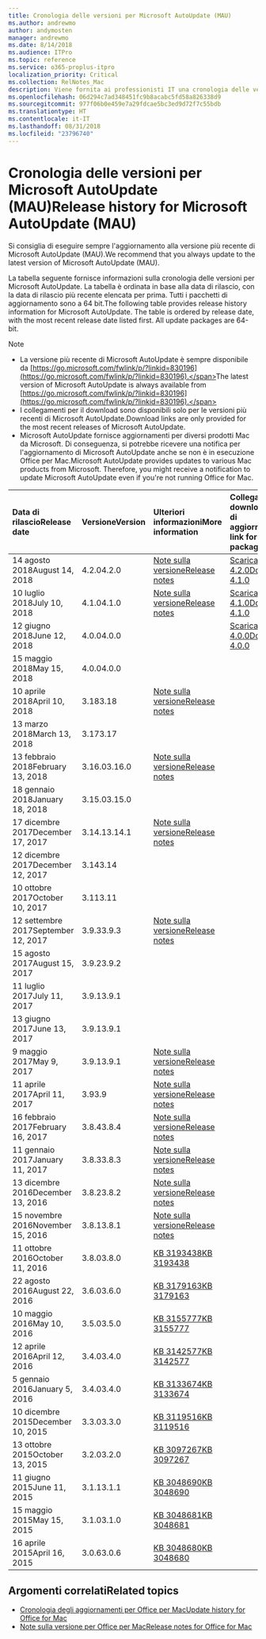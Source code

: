 ```yaml
---
title: Cronologia delle versioni per Microsoft AutoUpdate (MAU)
ms.author: andrewmo
author: andymosten
manager: andrewmo
ms.date: 8/14/2018
ms.audience: ITPro
ms.topic: reference
ms.service: o365-proplus-itpro
localization_priority: Critical
ms.collection: RelNotes_Mac
description: Viene fornita ai professionisti IT una cronologia delle versioni per Microsoft AutoUpdate (MAU)
ms.openlocfilehash: 06d294c7ad348451fc9b8acabc5fd58a826338d9
ms.sourcegitcommit: 977f06b0e459e7a29fdcae5bc3ed9d72f7c55bdb
ms.translationtype: HT
ms.contentlocale: it-IT
ms.lasthandoff: 08/31/2018
ms.locfileid: "23796740"
---
```

# <a name="release-history-for-microsoft-autoupdate-mau"></a><span data-ttu-id="e6665-103">Cronologia delle versioni per Microsoft AutoUpdate (MAU)</span><span class="sxs-lookup"><span data-stu-id="e6665-103">Release history for Microsoft AutoUpdate (MAU)</span></span>
 
<span data-ttu-id="e6665-104">Si consiglia di eseguire sempre l'aggiornamento alla versione più recente di Microsoft AutoUpdate (MAU).</span><span class="sxs-lookup"><span data-stu-id="e6665-104">We recommend that you always update to the latest version of Microsoft AutoUpdate (MAU).</span></span>

<span data-ttu-id="e6665-p101">La tabella seguente fornisce informazioni sulla cronologia delle versioni per Microsoft AutoUpdate. La tabella è ordinata in base alla data di rilascio, con la data di rilascio più recente elencata per prima. Tutti i pacchetti di aggiornamento sono a 64 bit.</span><span class="sxs-lookup"><span data-stu-id="e6665-p101">The following table provides release history information for Microsoft AutoUpdate. The table is ordered by release date, with the most recent release date listed first. All update packages are 64-bit.</span></span>

> [!NOTE]
> - <span data-ttu-id="e6665-108">La versione più recente di Microsoft AutoUpdate è sempre disponibile da [https://go.microsoft.com/fwlink/p/?linkid=830196](https://go.microsoft.com/fwlink/p/?linkid=830196).</span><span class="sxs-lookup"><span data-stu-id="e6665-108">The latest version of Microsoft AutoUpdate is always available from [https://go.microsoft.com/fwlink/p/?linkid=830196](https://go.microsoft.com/fwlink/p/?linkid=830196).</span></span>
> - <span data-ttu-id="e6665-109">I collegamenti per il download sono disponibili solo per le versioni più recenti di Microsoft AutoUpdate.</span><span class="sxs-lookup"><span data-stu-id="e6665-109">Download links are only provided for the most recent releases of Microsoft AutoUpdate.</span></span>
> - <span data-ttu-id="e6665-p102">Microsoft AutoUpdate fornisce aggiornamenti per diversi prodotti Mac da Microsoft. Di conseguenza, si potrebbe ricevere una notifica per l'aggiornamento di Microsoft AutoUpdate anche se non è in esecuzione Office per Mac.</span><span class="sxs-lookup"><span data-stu-id="e6665-p102">Microsoft AutoUpdate provides updates to various Mac products from Microsoft. Therefore, you might receive a notification to update Microsoft AutoUpdate even if you're not running Office for Mac.</span></span>
  
|<span data-ttu-id="e6665-112">**Data di rilascio**</span><span class="sxs-lookup"><span data-stu-id="e6665-112">**Release date**</span></span>|<span data-ttu-id="e6665-113">**Versione**</span><span class="sxs-lookup"><span data-stu-id="e6665-113">**Version**</span></span>|<span data-ttu-id="e6665-114">**Ulteriori informazioni**</span><span class="sxs-lookup"><span data-stu-id="e6665-114">**More information**</span></span>|<span data-ttu-id="e6665-115">**Collegamento per il download del pacchetto di aggiornamento**</span><span class="sxs-lookup"><span data-stu-id="e6665-115">**Download link for the update package**</span></span>|
|:-----|:-----|:-----|:-----|
|<span data-ttu-id="e6665-116">14 agosto 2018</span><span class="sxs-lookup"><span data-stu-id="e6665-116">August 14, 2018</span></span>  <br/> |<span data-ttu-id="e6665-117">4.2.0</span><span class="sxs-lookup"><span data-stu-id="e6665-117">4.2.0</span></span>  <br/> |[<span data-ttu-id="e6665-118">Note sulla versione</span><span class="sxs-lookup"><span data-stu-id="e6665-118">Release notes</span></span>](release-notes-office-for-mac.md#august-2018-release) <br/> |[<span data-ttu-id="e6665-119">Scarica MAU 4.2.0</span><span class="sxs-lookup"><span data-stu-id="e6665-119">Download MAU 4.1.0</span></span>](https://officecdn.microsoft.com/pr/C1297A47-86C4-4C1F-97FA-950631F94777/OfficeMac/Microsoft_AutoUpdate_4.2.18081201_Updater.pkg) <br/> |
|<span data-ttu-id="e6665-120">10 luglio 2018</span><span class="sxs-lookup"><span data-stu-id="e6665-120">July 10, 2018</span></span>  <br/> |<span data-ttu-id="e6665-121">4.1.0</span><span class="sxs-lookup"><span data-stu-id="e6665-121">4.1.0</span></span>  <br/> |[<span data-ttu-id="e6665-122">Note sulla versione</span><span class="sxs-lookup"><span data-stu-id="e6665-122">Release notes</span></span>](release-notes-office-for-mac.md#july-2018-release) <br/> |[<span data-ttu-id="e6665-123">Scarica MAU 4.1.0</span><span class="sxs-lookup"><span data-stu-id="e6665-123">Download MAU 4.1.0</span></span>](https://officecdn.microsoft.com/pr/C1297A47-86C4-4C1F-97FA-950631F94777/OfficeMac/Microsoft_AutoUpdate_4.1.18070902_Updater.pkg) <br/> |
|<span data-ttu-id="e6665-124">12 giugno 2018</span><span class="sxs-lookup"><span data-stu-id="e6665-124">June 12, 2018</span></span>  <br/> |<span data-ttu-id="e6665-125">4.0.0</span><span class="sxs-lookup"><span data-stu-id="e6665-125">4.0.0</span></span>  <br/> ||[<span data-ttu-id="e6665-126">Scarica MAU 4.0.0</span><span class="sxs-lookup"><span data-stu-id="e6665-126">Download MAU 4.0.0</span></span>](https://officecdn.microsoft.com/pr/C1297A47-86C4-4C1F-97FA-950631F94777/OfficeMac/Microsoft_AutoUpdate_4.0.18061000_Updater.pkg) <br/> |
|<span data-ttu-id="e6665-127">15 maggio 2018</span><span class="sxs-lookup"><span data-stu-id="e6665-127">May 15, 2018</span></span>  <br/> |<span data-ttu-id="e6665-128">4.0.0</span><span class="sxs-lookup"><span data-stu-id="e6665-128">4.0.0</span></span>  <br/> |||
|<span data-ttu-id="e6665-129">10 aprile 2018</span><span class="sxs-lookup"><span data-stu-id="e6665-129">April 10, 2018</span></span>  <br/> |<span data-ttu-id="e6665-130">3.18</span><span class="sxs-lookup"><span data-stu-id="e6665-130">3.18</span></span>  <br/> |[<span data-ttu-id="e6665-131">Note sulla versione</span><span class="sxs-lookup"><span data-stu-id="e6665-131">Release notes</span></span>](release-notes-office-for-mac.md#april-2018-release) <br/> ||
|<span data-ttu-id="e6665-132">13 marzo 2018</span><span class="sxs-lookup"><span data-stu-id="e6665-132">March 13, 2018</span></span>  <br/> |<span data-ttu-id="e6665-133">3.17</span><span class="sxs-lookup"><span data-stu-id="e6665-133">3.17</span></span>  <br/> |||
|<span data-ttu-id="e6665-134">13 febbraio 2018</span><span class="sxs-lookup"><span data-stu-id="e6665-134">February 13, 2018</span></span>  <br/> |<span data-ttu-id="e6665-135">3.16.0</span><span class="sxs-lookup"><span data-stu-id="e6665-135">3.16.0</span></span>  <br/> |[<span data-ttu-id="e6665-136">Note sulla versione</span><span class="sxs-lookup"><span data-stu-id="e6665-136">Release notes</span></span>](release-notes-office-for-mac.md#february-2018-release) <br/> | <br/> |
|<span data-ttu-id="e6665-137">18 gennaio 2018</span><span class="sxs-lookup"><span data-stu-id="e6665-137">January 18, 2018</span></span>  <br/> |<span data-ttu-id="e6665-138">3.15.0</span><span class="sxs-lookup"><span data-stu-id="e6665-138">3.15.0</span></span>  <br/> |<br/> |
|<span data-ttu-id="e6665-139">17 dicembre 2017</span><span class="sxs-lookup"><span data-stu-id="e6665-139">December 17, 2017</span></span>  <br/> |<span data-ttu-id="e6665-140">3.14.1</span><span class="sxs-lookup"><span data-stu-id="e6665-140">3.14.1</span></span>  <br/> |[<span data-ttu-id="e6665-141">Note sulla versione</span><span class="sxs-lookup"><span data-stu-id="e6665-141">Release notes</span></span>](release-notes-office-for-mac.md#december-2017-release) <br/> | <br/> |
|<span data-ttu-id="e6665-142">12 dicembre 2017</span><span class="sxs-lookup"><span data-stu-id="e6665-142">December 12, 2017</span></span>  <br/> |<span data-ttu-id="e6665-143">3.14</span><span class="sxs-lookup"><span data-stu-id="e6665-143">3.14</span></span>  <br/> ||  <br/> |
|<span data-ttu-id="e6665-144">10 ottobre 2017</span><span class="sxs-lookup"><span data-stu-id="e6665-144">October 10, 2017</span></span>  <br/> |<span data-ttu-id="e6665-145">3.11</span><span class="sxs-lookup"><span data-stu-id="e6665-145">3.11</span></span>  <br/> ||<br/> |
|<span data-ttu-id="e6665-146">12 settembre 2017</span><span class="sxs-lookup"><span data-stu-id="e6665-146">September 12, 2017</span></span>  <br/> |<span data-ttu-id="e6665-147">3.9.3</span><span class="sxs-lookup"><span data-stu-id="e6665-147">3.9.3</span></span>  <br/> |[<span data-ttu-id="e6665-148">Note sulla versione</span><span class="sxs-lookup"><span data-stu-id="e6665-148">Release notes</span></span>](release-notes-office-for-mac.md#september-2017-release) <br/> |<br/> |
|<span data-ttu-id="e6665-149">15 agosto 2017</span><span class="sxs-lookup"><span data-stu-id="e6665-149">August 15, 2017</span></span>  <br/> |<span data-ttu-id="e6665-150">3.9.2</span><span class="sxs-lookup"><span data-stu-id="e6665-150">3.9.2</span></span>  <br/> || <br/> |
|<span data-ttu-id="e6665-151">11 luglio 2017</span><span class="sxs-lookup"><span data-stu-id="e6665-151">July 11, 2017</span></span>  <br/> |<span data-ttu-id="e6665-152">3.9.1</span><span class="sxs-lookup"><span data-stu-id="e6665-152">3.9.1</span></span>  <br/> || <br/> |
|<span data-ttu-id="e6665-153">13 giugno 2017</span><span class="sxs-lookup"><span data-stu-id="e6665-153">June 13, 2017</span></span>  <br/> |<span data-ttu-id="e6665-154">3.9.1</span><span class="sxs-lookup"><span data-stu-id="e6665-154">3.9.1</span></span>  <br/> || <br/> |
|<span data-ttu-id="e6665-155">9 maggio 2017</span><span class="sxs-lookup"><span data-stu-id="e6665-155">May 9, 2017</span></span>  <br/> |<span data-ttu-id="e6665-156">3.9.1</span><span class="sxs-lookup"><span data-stu-id="e6665-156">3.9.1</span></span>  <br/> |[<span data-ttu-id="e6665-157">Note sulla versione</span><span class="sxs-lookup"><span data-stu-id="e6665-157">Release notes</span></span>](release-notes-office-for-mac.md#may-2017-release) <br/> | <br/> |
|<span data-ttu-id="e6665-158">11 aprile 2017</span><span class="sxs-lookup"><span data-stu-id="e6665-158">April 11, 2017</span></span>  <br/> |<span data-ttu-id="e6665-159">3.9</span><span class="sxs-lookup"><span data-stu-id="e6665-159">3.9</span></span>  <br/> |[<span data-ttu-id="e6665-160">Note sulla versione</span><span class="sxs-lookup"><span data-stu-id="e6665-160">Release notes</span></span>](release-notes-office-for-mac.md#april-2017-release) <br/> |  <br/> |
|<span data-ttu-id="e6665-161">16 febbraio 2017</span><span class="sxs-lookup"><span data-stu-id="e6665-161">February 16, 2017</span></span>  <br/> |<span data-ttu-id="e6665-162">3.8.4</span><span class="sxs-lookup"><span data-stu-id="e6665-162">3.8.4</span></span>  <br/> |[<span data-ttu-id="e6665-163">Note sulla versione</span><span class="sxs-lookup"><span data-stu-id="e6665-163">Release notes</span></span>](release-notes-office-for-mac.md#february-2017-release) <br/> | <br/> |
|<span data-ttu-id="e6665-164">11 gennaio 2017</span><span class="sxs-lookup"><span data-stu-id="e6665-164">January 11, 2017</span></span>  <br/> |<span data-ttu-id="e6665-165">3.8.3</span><span class="sxs-lookup"><span data-stu-id="e6665-165">3.8.3</span></span>  <br/> |[<span data-ttu-id="e6665-166">Note sulla versione</span><span class="sxs-lookup"><span data-stu-id="e6665-166">Release notes</span></span>](release-notes-office-for-mac.md#january-2017-release) <br/> | <br/> |
|<span data-ttu-id="e6665-167">13 dicembre 2016</span><span class="sxs-lookup"><span data-stu-id="e6665-167">December 13, 2016</span></span>  <br/> |<span data-ttu-id="e6665-168">3.8.2</span><span class="sxs-lookup"><span data-stu-id="e6665-168">3.8.2</span></span>  <br/> |[<span data-ttu-id="e6665-169">Note sulla versione</span><span class="sxs-lookup"><span data-stu-id="e6665-169">Release notes</span></span>](release-notes-office-for-mac.md#december-2016-release) <br/> | <br/> |
|<span data-ttu-id="e6665-170">15 novembre 2016</span><span class="sxs-lookup"><span data-stu-id="e6665-170">November 15, 2016</span></span>  <br/> |<span data-ttu-id="e6665-171">3.8.1</span><span class="sxs-lookup"><span data-stu-id="e6665-171">3.8.1</span></span>  <br/> |[<span data-ttu-id="e6665-172">Note sulla versione</span><span class="sxs-lookup"><span data-stu-id="e6665-172">Release notes</span></span>](release-notes-office-for-mac.md#november-2016-release) <br/> | <br/> |
|<span data-ttu-id="e6665-173">11 ottobre 2016</span><span class="sxs-lookup"><span data-stu-id="e6665-173">October 11, 2016</span></span>  <br/> |<span data-ttu-id="e6665-174">3.8.0</span><span class="sxs-lookup"><span data-stu-id="e6665-174">3.8.0</span></span>  <br/> |[<span data-ttu-id="e6665-175">KB 3193438</span><span class="sxs-lookup"><span data-stu-id="e6665-175">KB 3193438</span></span>](https://support.microsoft.com/kb/3193438) <br/> | <br/> |
|<span data-ttu-id="e6665-176">22 agosto 2016</span><span class="sxs-lookup"><span data-stu-id="e6665-176">August 22, 2016</span></span>  <br/> |<span data-ttu-id="e6665-177">3.6.0</span><span class="sxs-lookup"><span data-stu-id="e6665-177">3.6.0</span></span>  <br/> |[<span data-ttu-id="e6665-178">KB 3179163</span><span class="sxs-lookup"><span data-stu-id="e6665-178">KB 3179163</span></span>](https://support.microsoft.com/kb/3179163) <br/> | <br/> |
|<span data-ttu-id="e6665-179">10 maggio 2016</span><span class="sxs-lookup"><span data-stu-id="e6665-179">May 10, 2016</span></span>  <br/> |<span data-ttu-id="e6665-180">3.5.0</span><span class="sxs-lookup"><span data-stu-id="e6665-180">3.5.0</span></span>  <br/> |[<span data-ttu-id="e6665-181">KB 3155777</span><span class="sxs-lookup"><span data-stu-id="e6665-181">KB 3155777</span></span>](https://support.microsoft.com/kb/3155777) <br/> | <br/> |
|<span data-ttu-id="e6665-182">12 aprile 2016</span><span class="sxs-lookup"><span data-stu-id="e6665-182">April 12, 2016</span></span>  <br/> |<span data-ttu-id="e6665-183">3.4.0</span><span class="sxs-lookup"><span data-stu-id="e6665-183">3.4.0</span></span>  <br/> |[<span data-ttu-id="e6665-184">KB 3142577</span><span class="sxs-lookup"><span data-stu-id="e6665-184">KB 3142577</span></span>](https://support.microsoft.com/kb/3142577) <br/> | <br/> |
|<span data-ttu-id="e6665-185">5 gennaio 2016</span><span class="sxs-lookup"><span data-stu-id="e6665-185">January 5, 2016</span></span>  <br/> |<span data-ttu-id="e6665-186">3.4.0</span><span class="sxs-lookup"><span data-stu-id="e6665-186">3.4.0</span></span>  <br/> |[<span data-ttu-id="e6665-187">KB 3133674</span><span class="sxs-lookup"><span data-stu-id="e6665-187">KB 3133674</span></span>](https://support.microsoft.com/kb/3133674) <br/> | <br/> |
|<span data-ttu-id="e6665-188">10 dicembre 2015</span><span class="sxs-lookup"><span data-stu-id="e6665-188">December 10, 2015</span></span>  <br/> |<span data-ttu-id="e6665-189">3.3.0</span><span class="sxs-lookup"><span data-stu-id="e6665-189">3.3.0</span></span>  <br/> |[<span data-ttu-id="e6665-190">KB 3119516</span><span class="sxs-lookup"><span data-stu-id="e6665-190">KB 3119516</span></span>](https://support.microsoft.com/kb/3119516) <br/> | <br/> |
|<span data-ttu-id="e6665-191">13 ottobre 2015</span><span class="sxs-lookup"><span data-stu-id="e6665-191">October 13, 2015</span></span>  <br/> |<span data-ttu-id="e6665-192">3.2.0</span><span class="sxs-lookup"><span data-stu-id="e6665-192">3.2.0</span></span>  <br/> |[<span data-ttu-id="e6665-193">KB 3097267</span><span class="sxs-lookup"><span data-stu-id="e6665-193">KB 3097267</span></span>](https://support.microsoft.com/kb/3097267) <br/> | <br/> |
|<span data-ttu-id="e6665-194">11 giugno 2015</span><span class="sxs-lookup"><span data-stu-id="e6665-194">June 11, 2015</span></span>  <br/> |<span data-ttu-id="e6665-195">3.1.1</span><span class="sxs-lookup"><span data-stu-id="e6665-195">3.1.1</span></span>  <br/> |[<span data-ttu-id="e6665-196">KB 3048690</span><span class="sxs-lookup"><span data-stu-id="e6665-196">KB 3048690</span></span>](https://support.microsoft.com/kb/3048690) <br/> | <br/> |
|<span data-ttu-id="e6665-197">15 maggio 2015</span><span class="sxs-lookup"><span data-stu-id="e6665-197">May 15, 2015</span></span>  <br/> |<span data-ttu-id="e6665-198">3.1.0</span><span class="sxs-lookup"><span data-stu-id="e6665-198">3.1.0</span></span>  <br/> |[<span data-ttu-id="e6665-199">KB 3048681</span><span class="sxs-lookup"><span data-stu-id="e6665-199">KB 3048681</span></span>](https://support.microsoft.com/kb/3048681) <br/> | <br/> |
|<span data-ttu-id="e6665-200">16 aprile 2015</span><span class="sxs-lookup"><span data-stu-id="e6665-200">April 16, 2015</span></span>  <br/> |<span data-ttu-id="e6665-201">3.0.6</span><span class="sxs-lookup"><span data-stu-id="e6665-201">3.0.6</span></span>  <br/> |[<span data-ttu-id="e6665-202">KB 3048680</span><span class="sxs-lookup"><span data-stu-id="e6665-202">KB 3048680</span></span>](https://support.microsoft.com/kb/3048680) <br/> | <br/> |

## <a name="related-topics"></a><span data-ttu-id="e6665-203">Argomenti correlati</span><span class="sxs-lookup"><span data-stu-id="e6665-203">Related topics</span></span>

- [<span data-ttu-id="e6665-204">Cronologia degli aggiornamenti per Office per Mac</span><span class="sxs-lookup"><span data-stu-id="e6665-204">Update history for Office for Mac</span></span>](update-history-office-for-mac.md)
- [<span data-ttu-id="e6665-205">Note sulla versione per Office per Mac</span><span class="sxs-lookup"><span data-stu-id="e6665-205">Release notes for Office for Mac</span></span>](release-notes-office-for-mac.md) 